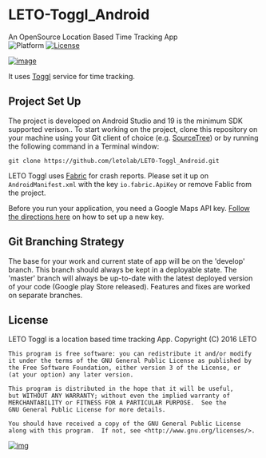 # LETO-Toggl_Android

An OpenSource Location Based Time Tracking App  
![Platform](https://img.shields.io/badge/platform-Android-green.svg) [![License](https://img.shields.io/aur/license/yaourt.svg)](https://github.com/letolab/LETO-Toggl_iOS/blob/master/LICENSE)

[![image](https://play.google.com/intl/en_gb/badges/images/badge_new.png)](https://play.google.com/store/apps/details?id=beacons.leto.com.letoibeacons)

It uses [Toggl](https://toggl.com/) service for time tracking. 

## Project Set Up

The project is developed on Android Studio and 19 is the minimum SDK supported verison.. To start working on the project, clone this repository on your machine using your Git client of choice (e.g. [SourceTree](http://www.sourcetreeapp.com/)) or by running the following command in a Terminal window:

	git clone https://github.com/letolab/LETO-Toggl_Android.git

LETO Toggl uses [Fabric](https://fabric.io) for crash reports. Please set it up on `AndroidManifest.xml` with the key `io.fabric.ApiKey` or remove Fablic from the project.

Before you run your application, you need a Google Maps API key.
[Follow the directions here](https://developers.google.com/maps/documentation/android/signup) on how to set up a new key.

## Git Branching Strategy

The base for your work and current state of app will be on the 'develop' branch. This branch should always be kept in a deployable state. The 'master' branch will always be up-to-date with the latest deployed version of your code (Google play Store released). Features and fixes are worked on separate branches.

## License

 LETO Toggl is a location based time tracking App.
    Copyright (C) 2016  LETO

    This program is free software: you can redistribute it and/or modify
    it under the terms of the GNU General Public License as published by
    the Free Software Foundation, either version 3 of the License, or
    (at your option) any later version.

    This program is distributed in the hope that it will be useful,
    but WITHOUT ANY WARRANTY; without even the implied warranty of
    MERCHANTABILITY or FITNESS FOR A PARTICULAR PURPOSE.  See the
    GNU General Public License for more details.

    You should have received a copy of the GNU General Public License
    along with this program.  If not, see <http://www.gnu.org/licenses/>.

   [![img](https://d1orqdsmyxzawu.cloudfront.net/dist/leto/emails/2/leto-logo-black-email.png)](https://weareleto.com/)

